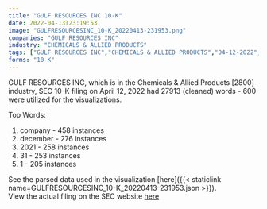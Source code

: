 ```yaml
---
title: "GULF RESOURCES INC 10-K"
date: 2022-04-13T23:19:53
image: "GULFRESOURCESINC_10-K_20220413-231953.png"
companies: "GULF RESOURCES INC"
industry: "CHEMICALS & ALLIED PRODUCTS"
tags: ["GULF RESOURCES INC","CHEMICALS & ALLIED PRODUCTS","04-12-2022","10-K"]
forms: "10-K"
---
```

GULF RESOURCES INC, which is in the Chemicals & Allied Products [2800] industry, SEC 10-K filing on April 12, 2022 had 27913 (cleaned) words - 600 were utilized for the visualizations.

Top Words:
1. company - 458 instances
2. december - 276 instances
3. 2021 - 258 instances
4. 31 - 253 instances
5. 1 - 205 instances


See the parsed data used in the visualization [here]({{< staticlink name=GULFRESOURCESINC_10-K_20220413-231953.json >}}).  
View the actual filing on the SEC website [here](https://www.sec.gov/Archives/edgar/data/885462/0001193805-22-000613.txt)